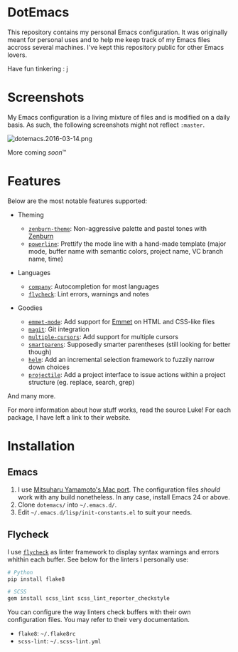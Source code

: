 DotEmacs
========

This repository contains my personal Emacs configuration. It was originally meant for personal uses
and to help me keep track of my Emacs files accross several machines. I've kept this repository
public for other Emacs lovers.

Have fun tinkering : j

Screenshots
===========

My Emacs configuration is a living mixture of files and is modified on a daily basis. As such, the
following screenshots might not reflect `:master`.

![dotemacs.2016-03-14.png](http://i.imgur.com/BN8dIS9l.png)

More coming *soon*™

Features
========

Below are the most notable features supported:

- Theming

    - [`zenburn-theme`][zenburn-theme]: Non-aggressive palette and pastel tones with
      [Zenburn][zenburn]
    - [`powerline`][powerline]: Prettify the mode line with a hand-made template (major mode,
      buffer name with semantic colors, project name, VC branch name, time)

- Languages

    - [`company`][company]: Autocompletion for most languages
    - [`flycheck`][flycheck]: Lint errors, warnings and notes

- Goodies

    - [`emmet-mode`][emmet-mode]: Add support for [Emmet][emmet] on HTML and CSS-like files
    - [`magit`][magit]: Git integration
    - [`multiple-cursors`][multiple-cursors]: Add support for multiple cursors
    - [`smartparens`][smartparens]: Supposedly smarter parentheses (still looking for better
      though)
    - [`helm`][helm]: Add an incremental selection framework to fuzzily narrow down choices
    - [`projectile`][projectile]: Add a project interface to issue actions within a project
      structure (eg. replace, search, grep)

And many more.

For more information about how stuff works, read the source Luke! For each package, I have left a
link to their website.

[company]: https://github.com/company-mode/company-mode
[emmet]: http://emmet.io/
[emmet-mode]: https://github.com/smihica/emmet-mode
[flycheck]: https://github.com/flycheck/flycheck
[helm]: https://github.com/emacs-helm/helm
[magit]: https://github.com/magit/magit
[multiple-cursors]: https://github.com/magnars/multiple-cursors.el
[powerline]: https://github.com/milkypostman/powerline
[projectile]: https://github.com/bbatsov/projectile
[smartparens]: https://github.com/Fuco1/smartparens
[zenburn]: http://kippura.org/zenburnpage/
[zenburn-theme]: https://github.com/bbatsov/zenburn-emacs

Installation
============

Emacs
-----

1. I use [Mitsuharu Yamamoto's Mac port][github-emacs]. The configuration files *should*
   work with any build nonetheless. In any case, install Emacs 24 or above.
1. Clone `dotemacs/` into `~/.emacs.d/`.
1. Edit `~/.emacs.d/lisp/init-constants.el` to suit your needs.

[github-emacs]: https://github.com/railwaycat/homebrew-emacsmacport

Flycheck
--------

I use [`flycheck`][flycheck] as linter framework to display syntax warnings and errors whithin each
buffer. See below for the linters I personally use:

```bash
# Python
pip install flake8

# SCSS
gem install scss_lint scss_lint_reporter_checkstyle
```

You can configure the way linters check buffers with their own configuration files. You may refer
to their very documentation.

- `flake8`: `~/.flake8rc`
- `scss-lint`: `~/.scss-lint.yml`

[flycheck]: https://github.com/flycheck/flycheck
